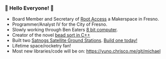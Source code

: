 ### :milky_way: Hello Everyone! :milky_way:

* Board Member and Secretary of [Root Access](https://rootaccess.org/) a Makerspace in Fresno.
* Programmer/Analyst IV for the City of Fresno. 
* Slowly working through Ben Eaters [8 bit computer](https://eater.net/8bit/).
* Creator of the novel [bead sort in C++](https://rosettacode.org/wiki/Sorting_algorithms/Bead_sort#C++)
* Built two [Satnogs Satellite Ground Stations](https://network.satnogs.org/stations/1370/). [Build one today!](https://github.com/RootAccessHackerspace/meta/wiki/Satellite-Tracker)
* Lifetime space/rocketry fan!
* Most new libraries/code will be on: https://yuno.chrisco.me/git/michael
